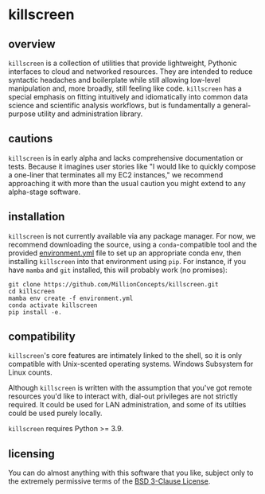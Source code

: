 # killscreen

## overview

`killscreen` is a collection of utilities that provide lightweight, Pythonic
interfaces to cloud and networked resources. They are intended to reduce syntactic headaches
and boilerplate while still allowing low-level manipulation and, more broadly,
still feeling like code. `killscreen` has a special emphasis on fitting intuitively
and idiomatically into common data science and scientific analysis workflows, but
is fundamentally a general-purpose utility and administration library.

## cautions

`killscreen` is in early alpha and lacks comprehensive documentation or tests. 
Because it imagines user stories like "I would like to quickly compose a one-liner that 
terminates all my EC2 instances," we recommend approaching it with more than the 
usual caution you might extend to any alpha-stage software.

## installation

`killscreen` is not currently available via any package manager. 
For now, we recommend downloading the source, using a `conda`-compatible tool and the provided
[environment.yml](environment.yml) file to set up an appropriate conda env,
then installing `killscreen` into that environment using `pip`. For instance, if you 
have `mamba` and `git` installed, this will probably work (no promises):
```
git clone https://github.com/MillionConcepts/killscreen.git
cd killscreen
mamba env create -f environment.yml
conda activate killscreen
pip install -e.
```

## compatibility
`killscreen`'s core features are intimately linked to the shell, so it is only
compatible with Unix-scented operating systems. Windows Subsystem for Linux counts.

Although `killscreen` is written with the assumption that you've got remote resources you'd 
like to interact with, dial-out privileges are not strictly required. It could
be used for LAN administration, and some of its utilties could be used purely locally.

`killscreen` requires Python >= 3.9.

## licensing

You can do almost anything with this software that you like, subject only to the extremely 
permissive terms of the [BSD 3-Clause License](LICENSE).
